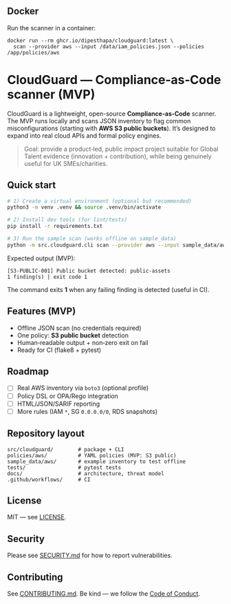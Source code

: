 ## Docker
Run the scanner in a container:
```
docker run --rm ghcr.io/dipesthapa/cloudguard:latest \
  scan --provider aws --input /data/iam_policies.json --policies /app/policies/aws
```

# CloudGuard — Compliance‑as‑Code scanner (MVP)

CloudGuard is a lightweight, open-source **Compliance‑as‑Code** scanner. The MVP runs locally and scans JSON inventory to flag common misconfigurations (starting with **AWS S3 public buckets**). It’s designed to expand into real cloud APIs and formal policy engines.

> Goal: provide a product‑led, public impact project suitable for Global Talent evidence (innovation + contribution), while being genuinely useful for UK SMEs/charities.

## Quick start

```bash
# 1) Create a virtual environment (optional but recommended)
python3 -m venv .venv && source .venv/bin/activate

# 2) Install dev tools (for lint/tests)
pip install -r requirements.txt

# 3) Run the sample scan (works offline on sample_data)
python -m src.cloudguard.cli scan --provider aws --input sample_data/aws/s3_buckets.json --policies policies/aws
```

Expected output (MVP):

```
[S3-PUBLIC-001] Public bucket detected: public-assets
1 finding(s) | exit code 1
```

The command exits **1** when any failing finding is detected (useful in CI).

## Features (MVP)
- Offline JSON scan (no credentials required)
- One policy: **S3 public bucket** detection
- Human‑readable output + non‑zero exit on fail
- Ready for CI (flake8 + pytest)

## Roadmap
- [ ] Real AWS inventory via `boto3` (optional profile)
- [ ] Policy DSL or OPA/Rego integration
- [ ] HTML/JSON/SARIF reporting
- [ ] More rules (IAM `*`, SG `0.0.0.0/0`, RDS snapshots)

## Repository layout
```
src/cloudguard/        # package + CLI
policies/aws/          # YAML policies (MVP: S3 public)
sample_data/aws/       # example inventory to test offline
tests/                 # pytest tests
docs/                  # architecture, threat model
.github/workflows/     # CI
```

## License
MIT — see [LICENSE](LICENSE).

## Security
Please see [SECURITY.md](SECURITY.md) for how to report vulnerabilities.

## Contributing
See [CONTRIBUTING.md](CONTRIBUTING.md). Be kind — we follow the [Code of Conduct](CODE_OF_CONDUCT.md).
